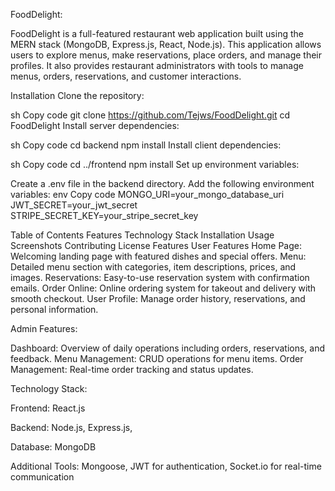 
FoodDelight:

FoodDelight is a full-featured restaurant web application built using the MERN stack (MongoDB, Express.js, React, Node.js). This application allows users to explore menus, make reservations, place orders, and manage their profiles. It also provides restaurant administrators with tools to manage menus, orders, reservations, and customer interactions.

Installation
Clone the repository:

sh
Copy code
git clone https://github.com/Tejws/FoodDelight.git
cd FoodDelight
Install server dependencies:

sh
Copy code
cd backend
npm install
Install client dependencies:

sh
Copy code
cd ../frontend
npm install
Set up environment variables:

Create a .env file in the backend directory.
Add the following environment variables:
env
Copy code
MONGO_URI=your_mongo_database_uri
JWT_SECRET=your_jwt_secret
STRIPE_SECRET_KEY=your_stripe_secret_key

Table of Contents
Features
Technology Stack
Installation
Usage
Screenshots
Contributing
License
Features
User Features
Home Page: Welcoming landing page with featured dishes and special offers.
Menu: Detailed menu section with categories, item descriptions, prices, and images.
Reservations: Easy-to-use reservation system with confirmation emails.
Order Online: Online ordering system for takeout and delivery with smooth checkout.
User Profile: Manage order history, reservations, and personal information.



Admin Features:

Dashboard: Overview of daily operations including orders, reservations, and feedback.
Menu Management: CRUD operations for menu items.
Order Management: Real-time order tracking and status updates.


Technology Stack:

Frontend:
React.js

Backend:
Node.js,
Express.js,

Database:
MongoDB

Additional Tools:
Mongoose,
JWT for authentication,
Socket.io for real-time communication
